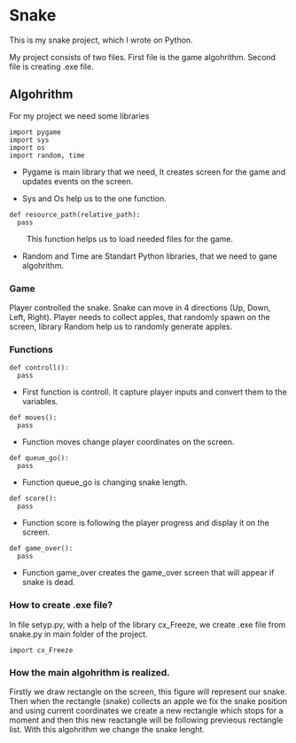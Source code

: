 # Snake

This is my snake project, which I wrote on Python.

My project consists of two files. First file is the game algohrithm. Second file is creating .exe file.

## Algohrithm

For my project we need some libraries
```
import pygame
import sys
import os
import random, time
```

- Pygame is main library that we need, It creates screen for the game and updates events on the screen.

- Sys and Os help us to the one function.
```
def resource_path(relative_path):
  pass
```
  &nbsp; &nbsp; &nbsp; &nbsp; This function helps us to load needed files for the game.

- Random and Time are Standart Python libraries, that we need to gane algohrithm.

### Game

Player controlled the snake. Snake can move in 4 directions (Up, Down, Left, Right). Player needs to collect apples, that randomly spawn on the screen, library Random help us to randomly generate apples.

### Functions

```
def controll():
  pass
```

- First function is controll. It capture player inputs and convert them to the variables.

```
def moves():
  pass
```

- Function moves change player coordinates on the screen.

```
def queue_go():
  pass
```

- Function queue_go is changing snake length.

```
def score():
  pass
```

- Function score is following the player progress and display it on the screen.

```
def game_over():
  pass
```

- Function game_over creates the game_over screen that will appear if snake is dead.

### How to create .exe file?

In file setyp.py, with a help of the library cx_Freeze, we create .exe file from snake.py in main folder of the project.

```
import cx_Freeze
```

### How the main algohrithm is realized.

Firstly we draw rectangle on the screen, this figure will represent our snake. Then when the rectangle (snake) collects an apple we fix the snake position and using current coordinates we create a new rectangle which stops for a moment and then this new reactangle will be following previeous rectangle list. With this algohrithm we change the snake lenght.
